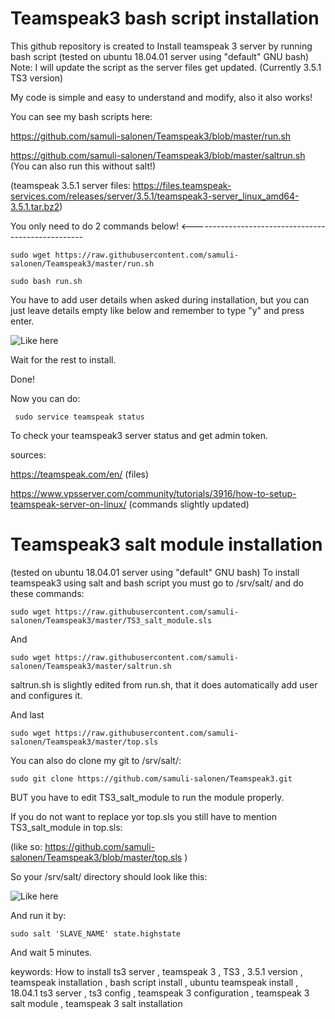 # Teamspeak3 bash script installation
This github repository is created to Install teamspeak 3 server by running bash script (tested on ubuntu 18.04.01 server using "default" GNU bash)
Note: I will update the script as the server files get updated. (Currently 3.5.1 TS3 version)


My code is simple and easy to understand and modify, also it also works!

You can see my bash scripts here:

https://github.com/samuli-salonen/Teamspeak3/blob/master/run.sh

https://github.com/samuli-salonen/Teamspeak3/blob/master/saltrun.sh
(You can also run this without salt!)

(teamspeak 3.5.1 server files: https://files.teamspeak-services.com/releases/server/3.5.1/teamspeak3-server_linux_amd64-3.5.1.tar.bz2)

You only need to do 2 commands below! <---------------------------------------------------

    sudo wget https://raw.githubusercontent.com/samuli-salonen/Teamspeak3/master/run.sh
    
    sudo bash run.sh
 
You have to add user details when asked during installation, but you can just leave details empty like below and remember to type "y" and press enter.

![Like here](https://github.com/samuli-salonen/Teamspeak3/blob/master/ts3-user.PNG)

Wait for the rest to install.

Done!

Now you can do:
     
     sudo service teamspeak status

To check your teamspeak3 server status and get admin token.


sources:

https://teamspeak.com/en/ (files)

https://www.vpsserver.com/community/tutorials/3916/how-to-setup-teamspeak-server-on-linux/ (commands slightly updated)



# Teamspeak3 salt module installation

(tested on ubuntu 18.04.01 server using "default" GNU bash)
To install teamspeak3 using salt and bash script you must go to /srv/salt/ and do these commands:

    sudo wget https://raw.githubusercontent.com/samuli-salonen/Teamspeak3/master/TS3_salt_module.sls

And 
   
    sudo wget https://raw.githubusercontent.com/samuli-salonen/Teamspeak3/master/saltrun.sh
    
saltrun.sh is slightly edited from run.sh, that it does automatically add user and configures it.
    
And last
               
    sudo wget https://raw.githubusercontent.com/samuli-salonen/Teamspeak3/master/top.sls
    

You can also do clone my git to /srv/salt/:
       
    sudo git clone https://github.com/samuli-salonen/Teamspeak3.git

BUT you have to edit TS3_salt_module to run the module properly.

    
If you do not want to replace yor top.sls you still have to mention TS3_salt_module in top.sls:

(like so: https://github.com/samuli-salonen/Teamspeak3/blob/master/top.sls )

So your /srv/salt/ directory should look like this:


![Like here](https://github.com/samuli-salonen/Teamspeak3/blob/master/srv-salt.PNG)


And run it by:
    
    sudo salt 'SLAVE_NAME' state.highstate
    
And wait 5 minutes.
    
keywords:
How to install ts3 server , teamspeak 3 , TS3 , 3.5.1 version , teamspeak installation , bash script install , ubuntu 
teamspeak install , 18.04.1 ts3 server , ts3 config , teamspeak 3 configuration , teamspeak 3 salt module , teamspeak 3 salt installation
